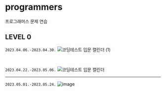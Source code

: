 # programmers
프로그래머스 문제 연습

## LEVEL 0
`2023.04.06.-2023.04.30.`
![코딩테스트 입문 캘린더 (1)](https://user-images.githubusercontent.com/52357071/236615937-e9f26e57-cf24-40e9-b40d-19cb3b617715.png)

<br/>

`2023.04.22.-2023.05.06.`
![코딩테스트 입문 캘린더](https://user-images.githubusercontent.com/52357071/236615945-62899ce3-74cf-4c3a-bf6c-59807cbb5a07.png)

***
`2023.05.01.-2023.05.24.`
![image](https://github.com/dangdangs0/programmers/assets/52357071/22f9dc23-8b6c-471a-85fe-964e512b5b4c)
